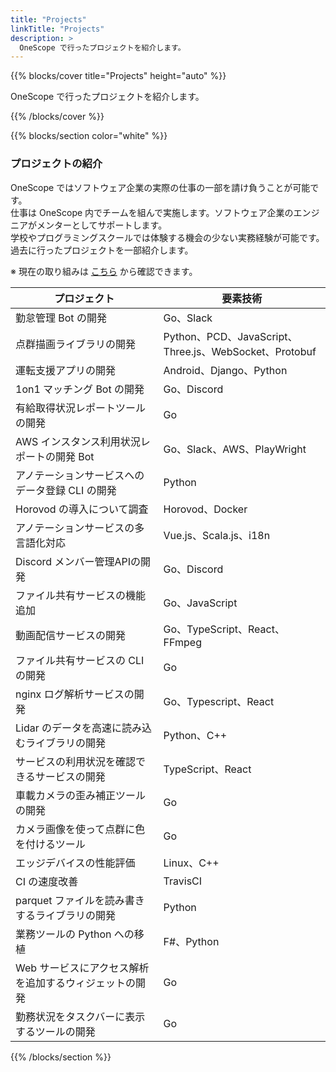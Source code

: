 ```yaml
---
title: "Projects"
linkTitle: "Projects"
description: >
  OneScope で行ったプロジェクトを紹介します。
---
```


{{% blocks/cover title="Projects" height="auto" %}}

OneScope で行ったプロジェクトを紹介します。

{{% /blocks/cover %}}

{{% blocks/section color="white" %}}

### プロジェクトの紹介

OneScope ではソフトウェア企業の実際の仕事の一部を請け負うことが可能です。   
仕事は OneScope 内でチームを組んで実施します。ソフトウェア企業のエンジニアがメンターとしてサポートします。   
学校やプログラミングスクールでは体験する機会の少ない実務経験が可能です。  
過去に行ったプロジェクトを一部紹介します。

※ 現在の取り組みは [こちら](https://github.com/orgs/one-scope/discussions?discussions_q=category%3Aprojects+sort%3Adate_created) から確認できます。

|プロジェクト                                           |要素技術                                              |
|-------------------------------------------------------|------------------------------------------------------|
|勤怠管理 Bot の開発                                    |Go、Slack                                             |
|点群描画ライブラリの開発                               |Python、PCD、JavaScript、Three.js、WebSocket、Protobuf|
|運転支援アプリの開発                                   |Android、Django、Python                               |
|1on1 マッチング Bot の開発                             |Go、Discord                                           |
|有給取得状況レポートツールの開発                       |Go                                                    |
|AWS インスタンス利用状況レポートの開発 Bot             |Go、Slack、AWS、PlayWright                            |
|アノテーションサービスへのデータ登録 CLI の開発        |Python                                                |
|Horovod の導入について調査                             |Horovod、Docker                                       |
|アノテーションサービスの多言語化対応                   |Vue.js、Scala.js、i18n                                |
|Discord メンバー管理APIの開発                          |Go、Discord                                           |
|ファイル共有サービスの機能追加                         |Go、JavaScript                                        |
|動画配信サービスの開発                                 |Go、TypeScript、React、FFmpeg                    　   |
|ファイル共有サービスの CLI の開発                      |Go                                                    |
|nginx ログ解析サービスの開発                           |Go、Typescript、React                                 |
|Lidar のデータを高速に読み込むライブラリの開発         |Python、C++                                           |
|サービスの利用状況を確認できるサービスの開発           |TypeScript、React                                     |
|車載カメラの歪み補正ツールの開発                       |Go                                                    |
|カメラ画像を使って点群に色を付けるツール               |Go                                                    |
|エッジデバイスの性能評価                               |Linux、C++                                            |
|CI の速度改善                                          |TravisCI                                              |
|parquet ファイルを読み書きするライブラリの開発         |Python                                                |
|業務ツールの Python への移植                           |F#、Python                                            |
|Web サービスにアクセス解析を追加するウィジェットの開発 |Go                                                    |
|勤務状況をタスクバーに表示するツールの開発             |Go                                                    |

{{% /blocks/section %}}
